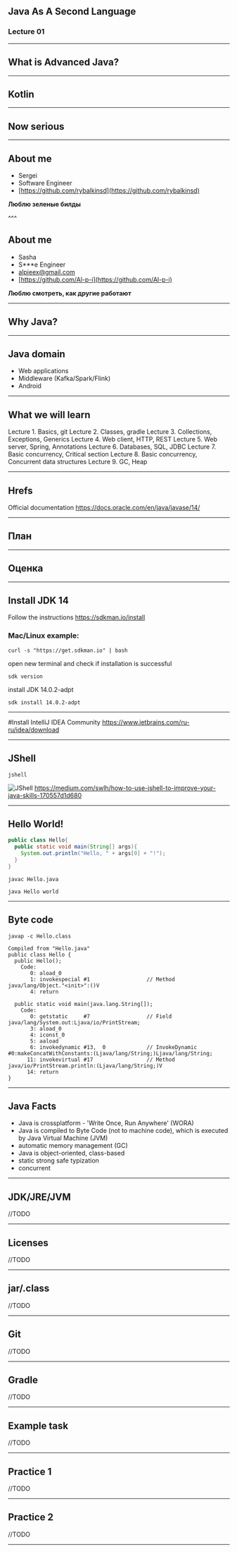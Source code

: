## Java As A Second Language
### Lecture 01

---
## What is Advanced Java?

---
## Kotlin

---
## Now serious

---
## About me
- Sergei    
- Software Engineer
- [https://github.com/rybalkinsd](https://github.com/rybalkinsd)

**Люблю зеленые билды**  

^^^
## About me
- Sasha
- S***e Engineer
- alpieex@gmail.com  
- [https://github.com/Al-p-i](https://github.com/Al-p-i)  

**Люблю смотреть, как другие работают**  

---
## Why Java?

---
## Java domain
- Web applications
- Middleware (Kafka/Spark/Flink)
- Android

---
## What we will learn
Lecture 1. Basics, git
Lecture 2. Classes, gradle
Lecture 3. Collections, Exceptions, Generics
Lecture 4. Web client, HTTP, REST
Lecture 5. Web server, Spring, Annotations
Lecture 6. Databases, SQL, JDBC
Lecture 7. Basic concurrency, Critical section
Lecture 8. Basic concurrency, Concurrent data structures
Lecture 9. GC, Heap

---
## Hrefs
Official documentation
https://docs.oracle.com/en/java/javase/14/

---
## План

---
## Оценка
  
---
## Install JDK 14
Follow the instructions
https://sdkman.io/install

### Mac/Linux example:
```shell script
curl -s "https://get.sdkman.io" | bash
```
open new terminal and check if installation is successful
```shell script
sdk version
```
install JDK 14.0.2-adpt
```shell script
sdk install 14.0.2-adpt 
```
---
#Install IntelliJ IDEA Community
https://www.jetbrains.com/ru-ru/idea/download

---
## JShell

```shell script
jshell
```
![JShell](https://i.pinimg.com/originals/49/36/9d/49369d389233522a425f1327d8efecf2.jpg)
https://medium.com/swlh/how-to-use-jshell-to-improve-your-java-skills-170557d1d680

---
## Hello World!
```java
public class Hello{
  public static void main(String[] args){
    System.out.println("Hello, " + args[0] + "!");
  }
}
```
```shell script
javac Hello.java
```
```shell script
java Hello world 
```
---
## Byte code
```shell script
javap -c Hello.class

Compiled from "Hello.java"
public class Hello {
  public Hello();
    Code:
       0: aload_0
       1: invokespecial #1                  // Method java/lang/Object."<init>":()V
       4: return

  public static void main(java.lang.String[]);
    Code:
       0: getstatic     #7                  // Field java/lang/System.out:Ljava/io/PrintStream;
       3: aload_0
       4: iconst_0
       5: aaload
       6: invokedynamic #13,  0             // InvokeDynamic #0:makeConcatWithConstants:(Ljava/lang/String;)Ljava/lang/String;
      11: invokevirtual #17                 // Method java/io/PrintStream.println:(Ljava/lang/String;)V
      14: return
}
```

---
## Java Facts
- Java is crossplatform - 'Write Once, Run Anywhere' (WORA)
- Java is compiled to Byte Code (not to machine code), which is executed by Java Virtual Machine (JVM)
- automatic memory management (GC)
- Java is object-oriented, class-based
- static strong safe typization
- concurrent

---
## JDK/JRE/JVM
//TODO

---
## Licenses
//TODO

---
## jar/.class
//TODO

---
## Git
//TODO

---
## Gradle
//TODO

---
## Example task
//TODO

---
## Practice 1
//TODO

---
## Practice 2
//TODO 

---
